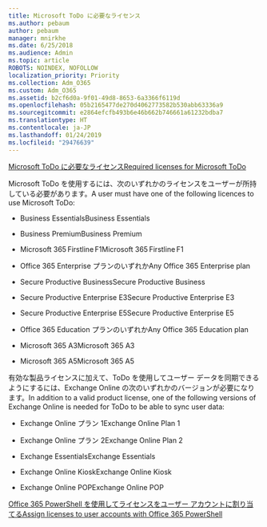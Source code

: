 ```yaml
---
title: Microsoft ToDo に必要なライセンス
ms.author: pebaum
author: pebaum
manager: mnirkhe
ms.date: 6/25/2018
ms.audience: Admin
ms.topic: article
ROBOTS: NOINDEX, NOFOLLOW
localization_priority: Priority
ms.collection: Adm_O365
ms.custom: Adm_O365
ms.assetid: b2cf6d0a-9f01-49d8-8653-6a3366f6119d
ms.openlocfilehash: 05b2165477de270d4062773582b530abb63336a9
ms.sourcegitcommit: e2864efcfb493b6e46b662b746661a61232bdba7
ms.translationtype: HT
ms.contentlocale: ja-JP
ms.lasthandoff: 01/24/2019
ms.locfileid: "29476639"
---
```

[<span data-ttu-id="8d278-102">Microsoft ToDo に必要なライセンス</span><span class="sxs-lookup"><span data-stu-id="8d278-102">Required licenses for Microsoft ToDo</span></span>](https://support.office.com/article/381e9d1b-c500-49b5-973e-890fd86528d7.aspx)
  
<span data-ttu-id="8d278-103">Microsoft ToDo を使用するには、次のいずれかのライセンスをユーザーが所持している必要があります。</span><span class="sxs-lookup"><span data-stu-id="8d278-103">A user must have one of the following licences to use Microsoft ToDo:</span></span>
  
- <span data-ttu-id="8d278-104">Business Essentials</span><span class="sxs-lookup"><span data-stu-id="8d278-104">Business Essentials</span></span>
    
- <span data-ttu-id="8d278-105">Business Premium</span><span class="sxs-lookup"><span data-stu-id="8d278-105">Business Premium</span></span>
    
- <span data-ttu-id="8d278-106">Microsoft 365 Firstline F1</span><span class="sxs-lookup"><span data-stu-id="8d278-106">Microsoft 365 Firstline F1</span></span>
    
- <span data-ttu-id="8d278-107">Office 365 Enterprise プランのいずれか</span><span class="sxs-lookup"><span data-stu-id="8d278-107">Any Office 365 Enterprise plan</span></span>
    
- <span data-ttu-id="8d278-108">Secure Productive Business</span><span class="sxs-lookup"><span data-stu-id="8d278-108">Secure Productive Business</span></span>
    
- <span data-ttu-id="8d278-109">Secure Productive Enterprise E3</span><span class="sxs-lookup"><span data-stu-id="8d278-109">Secure Productive Enterprise E3</span></span>
    
- <span data-ttu-id="8d278-110">Secure Productive Enterprise E5</span><span class="sxs-lookup"><span data-stu-id="8d278-110">Secure Productive Enterprise E5</span></span>
    
- <span data-ttu-id="8d278-111">Office 365 Education プランのいずれか</span><span class="sxs-lookup"><span data-stu-id="8d278-111">Any Office 365 Education plan</span></span>
    
- <span data-ttu-id="8d278-112">Microsoft 365 A3</span><span class="sxs-lookup"><span data-stu-id="8d278-112">Microsoft 365 A3</span></span>
    
- <span data-ttu-id="8d278-113">Microsoft 365 A5</span><span class="sxs-lookup"><span data-stu-id="8d278-113">Microsoft 365 A5</span></span>
    
<span data-ttu-id="8d278-114">有効な製品ライセンスに加えて、ToDo を使用してユーザー データを同期できるようにするには、Exchange Online の次のいずれかのバージョンが必要になります。</span><span class="sxs-lookup"><span data-stu-id="8d278-114">In addition to a valid product license, one of the following versions of Exchange Online is needed for ToDo to be able to sync user data:</span></span> 
  
- <span data-ttu-id="8d278-115">Exchange Online プラン 1</span><span class="sxs-lookup"><span data-stu-id="8d278-115">Exchange Online Plan 1</span></span>
    
- <span data-ttu-id="8d278-116">Exchange Online プラン 2</span><span class="sxs-lookup"><span data-stu-id="8d278-116">Exchange Online Plan 2</span></span>
    
- <span data-ttu-id="8d278-117">Exchange Essentials</span><span class="sxs-lookup"><span data-stu-id="8d278-117">Exchange Essentials</span></span>
    
- <span data-ttu-id="8d278-118">Exchange Online Kiosk</span><span class="sxs-lookup"><span data-stu-id="8d278-118">Exchange Online Kiosk</span></span>
    
- <span data-ttu-id="8d278-119">Exchange Online POP</span><span class="sxs-lookup"><span data-stu-id="8d278-119">Exchange Online POP</span></span>
    
[<span data-ttu-id="8d278-120">Office 365 PowerShell を使用してライセンスをユーザー アカウントに割り当てる</span><span class="sxs-lookup"><span data-stu-id="8d278-120">Assign licenses to user accounts with Office 365 PowerShell</span></span>](https://docs.microsoft.com/ja-JP/office365/enterprise/powershell/assign-licenses-to-user-accounts-with-office-365-powershell )
  

